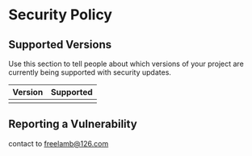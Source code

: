 # Security Policy

## Supported Versions

Use this section to tell people about which versions of your project are
currently being supported with security updates.

| Version | Supported          |
| ------- | ------------------ |
|    |  |


## Reporting a Vulnerability

contact to freelamb@126.com
